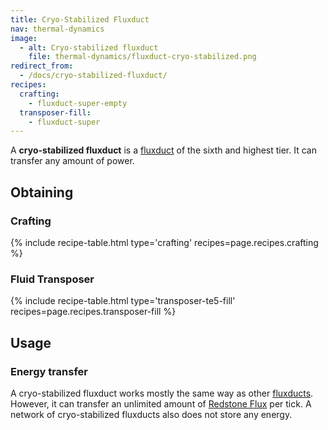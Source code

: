```yaml
---
title: Cryo-Stabilized Fluxduct
nav: thermal-dynamics
image:
  - alt: Cryo-stabilized fluxduct
    file: thermal-dynamics/fluxduct-cryo-stabilized.png
redirect_from:
  - /docs/cryo-stabilized-fluxduct/
recipes:
  crafting:
    - fluxduct-super-empty
  transposer-fill:
    - fluxduct-super
---
```


A **cryo-stabilized fluxduct** is a [fluxduct](/docs/thermal-dynamics/fluxducts/) of the sixth
and highest tier. It can transfer any amount of power.


Obtaining
---------

### Crafting
{% include recipe-table.html type='crafting' recipes=page.recipes.crafting %}

### Fluid Transposer
{% include recipe-table.html type='transposer-te5-fill' recipes=page.recipes.transposer-fill %}


Usage
-----

### Energy transfer
A cryo-stabilized fluxduct works mostly the same way as other
[fluxducts](/docs/thermal-dynamics/fluxducts/). However, it can transfer an unlimited amount of
[Redstone Flux](/docs/redstone-flux/) per tick. A network of cryo-stabilized
fluxducts also does not store any energy.

